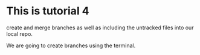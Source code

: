 # This is tutorial 4

create and merge branches as well as including the untracked files into our local repo.


We are going to create branches using the terminal.